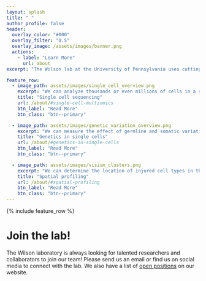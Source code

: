 ```yaml
---
layout: splash
title: " "
author_profile: false
header:
  overlay_color: "#000"
  overlay_filter: "0.5"
  overlay_image: /assets/images/banner.png
  actions:
    - label: "Learn More"
      url: about
excerpt: "The Wilson lab at the University of Pennsylvania uses cutting edge technologies like single cell sequencing and spatial profiling to develop new therapies for chronic kidney disease."

feature_row:
  - image_path: assets/images/single_cell_overview.png
    excerpt: "We can analyze thousands or even millions of cells in a single experiment to ask how cell composition and signaling pathways change in disease"
    title: "Single cell sequencing"
    url: /about/#single-cell-multiomics
    btn_label: "Read More"
    btn_class: "btn--primary"

  - image_path: assets/images/genetic_variation_overview.png
    excerpt: "We can measure the effect of germline and somatic variation in single cells to ask how genetic background affects disease progression"
    title: "Genetics in single cells"
    url: /about/#genetics-in-single-cells
    btn_label: "Read More"
    btn_class: "btn--primary"

  - image_path: assets/images/visium_clusters.png
    excerpt: "We can determine the location of injured cell types in the kidney and quantify changes in intercellular signaling"
    title: "Spatial profiling"
    url: /about/#spatial-profiling
    btn_label: "Read More"
    btn_class: "btn--primary"
---
```



{% include feature_row %}


# Join the lab!

The Wilson laboratory is always looking for talented researchers and collaborators to join our team! Please send us an email or find us on social media to connect with the lab. We also have a list of [open positions](/_pages/positions.md) on our website.
